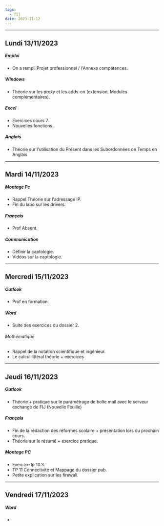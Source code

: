 ```yaml
---
tags:
  - fij
date: 2023-11-12
---
```

---
## Lundi 13/11/2023
##### Emploi
- On a rempli Projet professionnel  / l'Annexe compétences. 
##### Windows
- Théorie sur les proxy et les adds-on (extension, Modules complémentaires).
##### Excel
- Exercices cours 7.
- Nouvelles fonctions.
##### Anglais
- Théorie sur l'utilisation du Présent dans les Subordonnées de Temps en Anglais

---

## Mardi 14/11/2023

##### Montage Pc
- Rappel Théorie sur l'adressage IP.
- Fin du labo sur les drivers.
##### Français
- Prof Absent.
##### Communication
- Définir la captologie.
- Vidéos sur la captologie.

---

## Mercredi 15/11/2023
##### Outlook 
- Prof en formation.
##### Word
- Suite des exercices du dossier 2.
###### Mathématique 
- Rappel de la notation scientifique et ingénieur.
- Le calcul littéral théorie + exercices 

---

## Jeudi 16/11/2023
##### Outlook
- Théorie + pratique sur le paramétrage de boîte mail avec le serveur exchange de FIJ (Nouvelle Feuille)
##### Français
- Fin de la rédaction des réformes scolaire + présentation lors du prochain cours.
- Théorie sur le résumé + exercice pratique.
##### Montage PC
- Exercice Ip 10.3.
- TP 11 Connectivité et Mappage du dossier pub.
- Petite explication sur les firewall. 

---

## Vendredi 17/11/2023
##### Word
- 